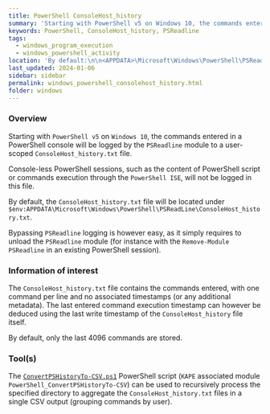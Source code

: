 ```yaml
---
title: PowerShell ConsoleHost_history
summary: 'Starting with PowerShell v5 on Windows 10, the commands entered in a PowerShell console will be logged by the PSReadline module to a user-scoped ConsoleHost_history.txt file.\n\nBy default, only the last 4096 commands are stored.\n\nInformation of interest: command entered, with no associated timestamps (or any additional metadata). The last entered command execution timestamp can be deduced from the last write timestamp of the ConsoleHost_history file itself.'
keywords: PowerShell, ConsoleHost_history, PSReadline
tags:
  - windows_program_execution
  - windows_powershell_activity
location: 'By default:\n\n<APPDATA>\Microsoft\Windows\PowerShell\PSReadLine\ConsoleHost_history.txt\n\ni.e\n<SYSTEMDRIVE>:\Users\<USERNAME>\AppData\Roaming\Microsoft\Windows\PowerShell\PSReadLine\ConsoleHost_history.txt.'
last_updated: 2024-01-06
sidebar: sidebar
permalink: windows_powershell_consolehost_history.html
folder: windows
---
```


### Overview

Starting with `PowerShell v5` on `Windows 10`, the commands entered in a
PowerShell console will be logged by the `PSReadline` module to a user-scoped
`ConsoleHost_history.txt` file.

Console-less PowerShell sessions, such as the content of PowerShell script or
commands execution through the `PowerShell ISE`, will not be logged in this
file.

By default, the `ConsoleHost_history.txt` file will be located under
`$env:APPDATA\Microsoft\Windows\PowerShell\PSReadLine\ConsoleHost_history.txt`.

Bypassing `PSReadline` logging is however easy, as it simply requires to unload
the `PSReadline` module (for instance with the `Remove-Module PSReadline` in an
existing PowerShell session).

### Information of interest

The `ConsoleHost_history.txt` file contains the commands entered, with one
command per line and no associated timestamps (or any additional metadata). The
last entered command execution timestamp can however be deduced using the last
write timestamp of the `ConsoleHost_history` file itself.

By default, only the last 4096 commands are stored.

### Tool(s)

The [`ConvertPSHistoryTo-CSV.ps1`](https://gist.github.com/Qazeer/a0c1c14bb1eae233c1147d1d9dfb3e93)
PowerShell script (`KAPE` associated module
`PowerShell_ConvertPSHistoryTo-CSV`) can be used to recursively process the
specified directory to aggregate the `ConsoleHost_history.txt` files in a
single CSV output (grouping commands by user).
